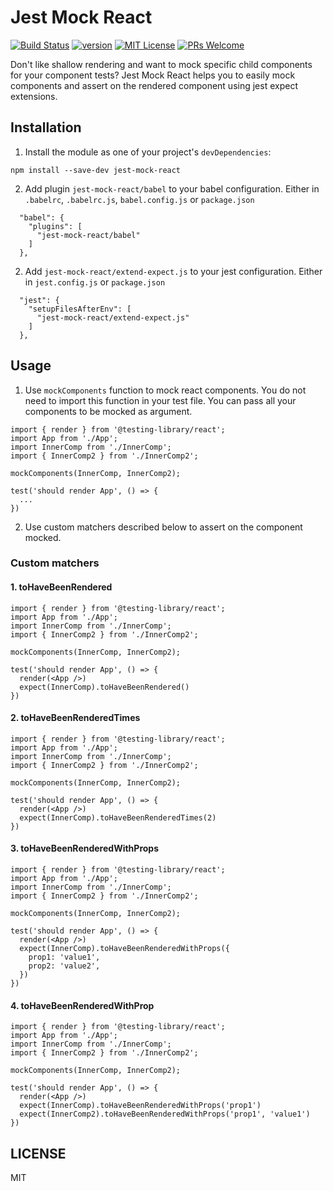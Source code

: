 # Jest Mock React

[![Build Status][build-badge]][build]
[![version][version-badge]][package] 
[![MIT License][license-badge]][license]
[![PRs Welcome][prs-badge]][prs]

Don't like shallow rendering and want to mock specific child components for your component tests? Jest Mock React helps you to easily mock components and assert on the rendered component using jest expect extensions.

## Installation

1. Install the module as one of your project's `devDependencies`:

```
npm install --save-dev jest-mock-react
```

2. Add plugin `jest-mock-react/babel` to your babel configuration. Either in `.babelrc`, `.babelrc.js`, `babel.config.js` or `package.json`

```
  "babel": {
    "plugins": [
      "jest-mock-react/babel"
    ]
  },
```

2. Add `jest-mock-react/extend-expect.js` to your jest configuration. Either in `jest.config.js` or `package.json`

```
  "jest": {
    "setupFilesAfterEnv": [
      "jest-mock-react/extend-expect.js"
    ]
  },
```

## Usage

1. Use `mockComponents` function to mock react components. You do not need to import this function in your test file. You can pass all your components to be mocked as argument.

```
import { render } from '@testing-library/react';
import App from './App';
import InnerComp from './InnerComp';
import { InnerComp2 } from './InnerComp2';

mockComponents(InnerComp, InnerComp2);

test('should render App', () => {
  ...
})
```

2. Use custom matchers described below to assert on the component mocked.

### Custom matchers

 #### 1. toHaveBeenRendered ####
```
import { render } from '@testing-library/react';
import App from './App';
import InnerComp from './InnerComp';
import { InnerComp2 } from './InnerComp2';

mockComponents(InnerComp, InnerComp2);

test('should render App', () => {
  render(<App />)
  expect(InnerComp).toHaveBeenRendered()
})
```

 #### 2. toHaveBeenRenderedTimes ####
```
import { render } from '@testing-library/react';
import App from './App';
import InnerComp from './InnerComp';
import { InnerComp2 } from './InnerComp2';

mockComponents(InnerComp, InnerComp2);

test('should render App', () => {
  render(<App />)
  expect(InnerComp).toHaveBeenRenderedTimes(2)
})
```

 #### 3. toHaveBeenRenderedWithProps ####
```
import { render } from '@testing-library/react';
import App from './App';
import InnerComp from './InnerComp';
import { InnerComp2 } from './InnerComp2';

mockComponents(InnerComp, InnerComp2);

test('should render App', () => {
  render(<App />)
  expect(InnerComp).toHaveBeenRenderedWithProps({
    prop1: 'value1',
    prop2: 'value2',
  })
})
```

 #### 4. toHaveBeenRenderedWithProp ####
```
import { render } from '@testing-library/react';
import App from './App';
import InnerComp from './InnerComp';
import { InnerComp2 } from './InnerComp2';

mockComponents(InnerComp, InnerComp2);

test('should render App', () => {
  render(<App />)
  expect(InnerComp).toHaveBeenRenderedWithProps('prop1')
  expect(InnerComp2).toHaveBeenRenderedWithProps('prop1', 'value1')
})
```


## LICENSE

MIT


[build-badge]:
  https://travis-ci.org/thesalah/jest-mock-react.svg?branch=master
[build]: https://travis-ci.org/github/thesalah/jest-mock-react
[version-badge]:
  https://img.shields.io/npm/v/thesalah/jest-mock-react.svg?style=flat
[package]: https://www.npmjs.com/package/jest-mock-react
[license-badge]:
  https://img.shields.io/npm/l/jest-mock-react.svg?style=flat
[license]: https://github.com/thesalah/jest-mock-react/blob/master/LICENSE
[prs-badge]:
  https://img.shields.io/badge/PRs-welcome-brightgreen.svg?style=flat
[prs]: http://makeapullrequest.com
